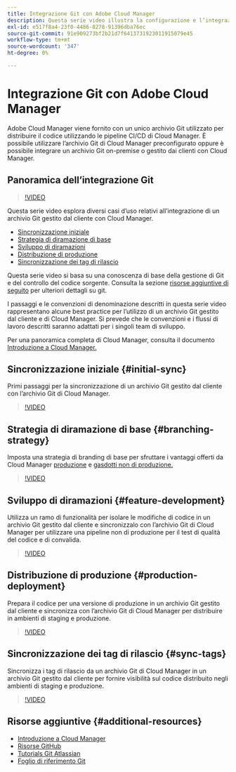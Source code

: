 ```yaml
---
title: Integrazione Git con Adobe Cloud Manager
description: Questa serie video illustra la configurazione e l’integrazione di un archivio Git gestito dal cliente (on-premise) con Adobe Cloud Manager.
exl-id: e517f8a4-23f0-4486-8278-91396dba76ec
source-git-commit: 91e909273bf2b21d7f6413731923011915079e45
workflow-type: tm+mt
source-wordcount: '347'
ht-degree: 0%

---
```



# Integrazione Git con Adobe Cloud Manager

Adobe Cloud Manager viene fornito con un unico archivio Git utilizzato per distribuire il codice utilizzando le pipeline CI/CD di Cloud Manager. È possibile utilizzare l’archivio Git di Cloud Manager preconfigurato oppure è possibile integrare un archivio Git on-premise o gestito dai clienti con Cloud Manager.

## Panoramica dell’integrazione Git

>[!VIDEO](https://video.tv.adobe.com/v/28710/)

Questa serie video esplora diversi casi d’uso relativi all’integrazione di un archivio Git gestito dal cliente con Cloud Manager.

* [Sincronizzazione iniziale](#initial-sync)
* [Strategia di diramazione di base](#branching-strategy)
* [Sviluppo di diramazioni](#feature-development)
* [Distribuzione di produzione](#production-deployment)
* [Sincronizzazione dei tag di rilascio](#sync-tags)

Questa serie video si basa su una conoscenza di base della gestione di Git e del controllo del codice sorgente. Consulta la sezione [risorse aggiuntive di seguito](#additional-resources) per ulteriori dettagli su git.

I passaggi e le convenzioni di denominazione descritti in questa serie video rappresentano alcune best practice per l’utilizzo di un archivio Git gestito dal cliente e di Cloud Manager. Si prevede che le convenzioni e i flussi di lavoro descritti saranno adattati per i singoli team di sviluppo.

Per una panoramica completa di Cloud Manager, consulta il documento [Introduzione a Cloud Manager.](/help/introduction.md)

## Sincronizzazione iniziale {#initial-sync}

Primi passaggi per la sincronizzazione di un archivio Git gestito dal cliente con l’archivio Git di Cloud Manager.

>[!VIDEO](https://video.tv.adobe.com/v/28711/?quality=12)

## Strategia di diramazione di base {#branching-strategy}

Imposta una strategia di branding di base per sfruttare i vantaggi offerti da Cloud Manager [produzione](/help/using/production-pipelines.md) e [gasdotti non di produzione.](/help/using/non-production-pipelines.md)

>[!VIDEO](https://video.tv.adobe.com/v/28712/?quality=12)

## Sviluppo di diramazioni {#feature-development}

Utilizza un ramo di funzionalità per isolare le modifiche di codice in un archivio Git gestito dal cliente e sincronizzalo con l’archivio Git di Cloud Manager per utilizzare una pipeline non di produzione per il test di qualità del codice e di convalida.

>[!VIDEO](https://video.tv.adobe.com/v/28723/?quality=12)

## Distribuzione di produzione {#production-deployment}

Prepara il codice per una versione di produzione in un archivio Git gestito dal cliente e sincronizza con l’archivio Git di Cloud Manager per distribuire in ambienti di staging e produzione.

>[!VIDEO](https://video.tv.adobe.com/v/28724/?quality=12)

## Sincronizzazione dei tag di rilascio {#sync-tags}

Sincronizza i tag di rilascio da un archivio Git di Cloud Manager in un archivio Git gestito dal cliente per fornire visibilità sul codice distribuito negli ambienti di staging e produzione.

>[!VIDEO](https://video.tv.adobe.com/v/28725/?quality=12)

## Risorse aggiuntive {#additional-resources}

* [Introduzione a Cloud Manager](/help/introduction.md)
* [Risorse GitHub](https://try.github.io)
* [Tutorials Git Atlassian](https://www.atlassian.com/git/tutorials/what-is-version-control)
* [Foglio di riferimento Git](https://education.github.com/git-cheat-sheet-education.pdf)
